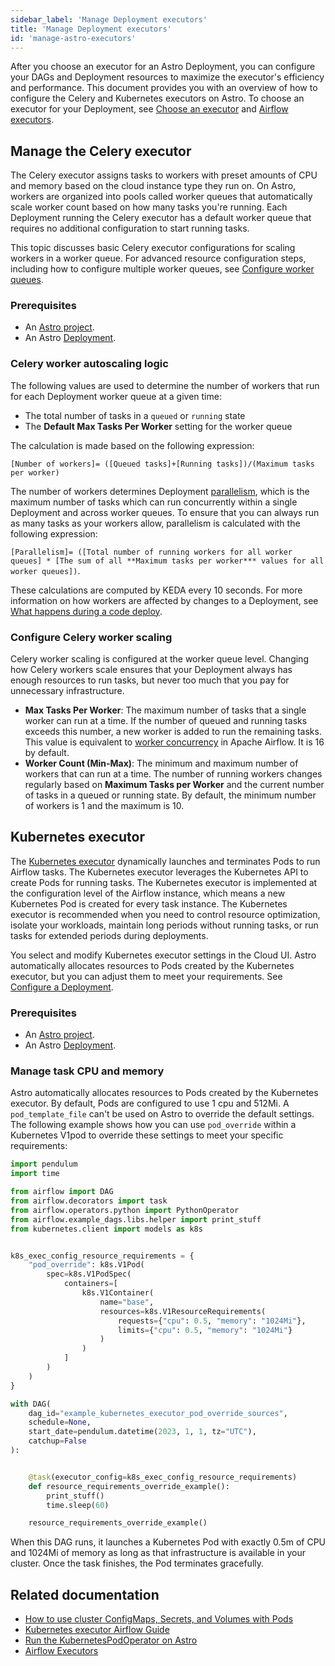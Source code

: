 ```yaml
---
sidebar_label: 'Manage Deployment executors'
title: 'Manage Deployment executors'
id: 'manage-astro-executors'
---
```


<head>
  <meta name="description" content="Learn how to select and manage Astro executors." />
  <meta name="og:description" content="Learn how to select and manage Astro executors." />
</head>

After you choose an executor for an Astro Deployment, you can configure your DAGs and Deployment resources to maximize the executor's efficiency and performance. This document provides you with an overview of how to configure the Celery and Kubernetes executors on Astro. To choose an executor for your Deployment, see [Choose an executor](configure-deployment-resources.md) and [Airflow executors](https://docs.astronomer.io/learn/airflow-executors-explained).

## Manage the Celery executor

The Celery executor assigns tasks to workers with preset amounts of CPU and memory based on the cloud instance type they run on. On Astro, workers are organized into pools called worker queues that automatically scale worker count based on how many tasks you're running. Each Deployment running the Celery executor has a default worker queue that requires no additional configuration to start running tasks. 

This topic discusses basic Celery executor configurations for scaling workers in a worker queue. For advanced resource configuration steps, including how to configure multiple worker queues, see [Configure worker queues](configure-worker-queues.md).

### Prerequisites

- An [Astro project](create-project.md).
- An Astro [Deployment](create-deployment.md).

### Celery worker autoscaling logic

The following values are used to determine the number of workers that run for each Deployment worker queue at a given time:

- The total number of tasks in a `queued` or `running` state
- The **Default Max Tasks Per Worker** setting for the worker queue

The calculation is made based on the following expression:

`[Number of workers]= ([Queued tasks]+[Running tasks])/(Maximum tasks per worker)`

The number of workers determines Deployment [parallelism](https://airflow.apache.org/docs/apache-airflow/stable/configurations-ref.html#parallelism), which is the maximum number of tasks which can run concurrently within a single Deployment and across worker queues. To ensure that you can always run as many tasks as your workers allow, parallelism is calculated with the following expression:

`[Parallelism]= ([Total number of running workers for all worker queues] * [The sum of all **Maximum tasks per worker*** values for all worker queues])`.

These calculations are computed by KEDA every 10 seconds. For more information on how workers are affected by changes to a Deployment, see [What happens during a code deploy](deploy-code.md#what-happens-during-a-code-deploy).
### Configure Celery worker scaling

Celery worker scaling is configured at the worker queue level. Changing how Celery workers scale ensures that your Deployment always has enough resources to run tasks, but never too much that you pay for unnecessary infrastructure.

- **Max Tasks Per Worker**: The maximum number of tasks that a single worker can run at a time. If the number of queued and running tasks exceeds this number, a new worker is added to run the remaining tasks. This value is equivalent to [worker concurrency](https://airflow.apache.org/docs/apache-airflow/stable/configurations-ref.html#worker-concurrency) in Apache Airflow. It is 16 by default.
- **Worker Count (Min-Max)**: The minimum and maximum number of workers that can run at a time. The number of running workers changes regularly based on **Maximum Tasks per Worker** and the current number of tasks in a queued or running state. By default, the minimum number of workers is 1 and the maximum is 10.

## Kubernetes executor

The [Kubernetes executor](https://airflow.apache.org/docs/apache-airflow/stable/core-concepts/executor/kubernetes.html) dynamically launches and terminates Pods to run Airflow tasks. The Kubernetes executor leverages the Kubernetes API to create Pods for running tasks. The Kubernetes executor is implemented at the configuration level of the Airflow instance, which means a new Kubernetes Pod is created for every task instance. The Kubernetes executor is recommended when you need to control resource optimization, isolate your workloads, maintain long periods without running tasks, or run tasks for extended periods during deployments.

You select and modify Kubernetes executor settings in the Cloud UI. Astro automatically allocates resources to Pods created by the Kubernetes executor, but you can adjust them to meet your requirements. See [Configure a Deployment](configure-deployment-resources.md).

### Prerequisites

- An [Astro project](create-project.md).
- An Astro [Deployment](create-deployment.md).

### Manage task CPU and memory

Astro automatically allocates resources to Pods created by the Kubernetes executor. By default, Pods are configured to use 1 cpu and 512Mi.  A `pod_template_file` can't be used on Astro to override the default settings. The following example shows how you can use `pod_override` within a Kubernetes V1pod to override these settings to meet your specific requirements:

```python {20}
import pendulum
import time

from airflow import DAG
from airflow.decorators import task
from airflow.operators.python import PythonOperator
from airflow.example_dags.libs.helper import print_stuff
from kubernetes.client import models as k8s


k8s_exec_config_resource_requirements = {
    "pod_override": k8s.V1Pod(
        spec=k8s.V1PodSpec(
            containers=[
                k8s.V1Container(
                    name="base",
                    resources=k8s.V1ResourceRequirements(
                        requests={"cpu": 0.5, "memory": "1024Mi"},
                        limits={"cpu": 0.5, "memory": "1024Mi"}
                    )
                )
            ]
        )
    )
}

with DAG(
    dag_id="example_kubernetes_executor_pod_override_sources",
    schedule=None,
    start_date=pendulum.datetime(2023, 1, 1, tz="UTC"),
    catchup=False
):


    @task(executor_config=k8s_exec_config_resource_requirements)
    def resource_requirements_override_example():
        print_stuff()
        time.sleep(60)

    resource_requirements_override_example()
```

When this DAG runs, it launches a Kubernetes Pod with exactly 0.5m of CPU and 1024Mi of memory as long as that infrastructure is available in your cluster. Once the task finishes, the Pod terminates gracefully.


## Related documentation

- [How to use cluster ConfigMaps, Secrets, and Volumes with Pods](https://airflow.apache.org/docs/apache-airflow-providers-cncf-kubernetes/stable/operators.html#how-to-use-cluster-configmaps-secrets-and-volumes-with-pod)
- [Kubernetes executor Airflow Guide](https://airflow.apache.org/docs/apache-airflow/2.1.2/executor/kubernetes.html)
- [Run the KubernetesPodOperator on Astro](kubernetespodoperator.md)
- [Airflow Executors](https://docs.astronomer.io/learn/airflow-executors-explained)
